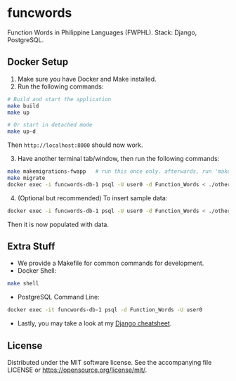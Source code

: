 # funcwords
Function Words in Philippine Languages (FWPHL). Stack: Django, PostgreSQL.

## Docker Setup
1. Make sure you have Docker and Make installed.
2. Run the following commands:
```bash
# Build and start the application
make build
make up

# Or start in detached mode
make up-d
```
Then `http://localhost:8000` should now work.

3. Have another terminal tab/window, then run the following commands:
```bash
make makemigrations-fwapp   # run this once only. afterwards, run 'make makemigrations' instead.
make migrate
docker exec -i funcwords-db-1 psql -U user0 -d Function_Words < ./other/fwphl_triggers.sql
```

4. (Optional but recommended) To insert sample data:
```bash
docker exec -i funcwords-db-1 psql -U user0 -d Function_Words < ./other/0_tagalog_personal_pronouns.sql
```
Then it is now populated with data.

## Extra Stuff
* We provide a Makefile for common commands for development.
* Docker Shell:
```bash
make shell
```

* PostgreSQL Command Line:
```bash
docker exec -it funcwords-db-1 psql -d Function_Words -U user0
```

* Lastly, you may take a look at my [Django cheatsheet](<other/django cheatsheet.txt>).

## License
Distributed under the MIT software license. See the accompanying
file LICENSE or https://opensource.org/license/mit/.
